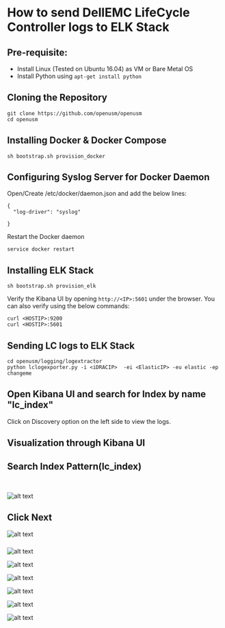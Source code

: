 # How to send DellEMC LifeCycle Controller logs to ELK Stack

## Pre-requisite:

- Install Linux (Tested on Ubuntu 16.04) as VM or Bare Metal OS
- Install Python using ```apt-get install python```


## Cloning the Repository

```
git clone https://github.com/openusm/openusm
cd openusm
```

## Installing Docker & Docker Compose

```
sh bootstrap.sh provision_docker
```

## Configuring Syslog Server for Docker Daemon

Open/Create /etc/docker/daemon.json and add the below lines:

```
{
  "log-driver": "syslog"
 
}
```

Restart the Docker daemon

```
service docker restart
```

## Installing ELK Stack

```
sh bootstrap.sh provision_elk
```

Verify the Kibana UI by opening ```http://<IP>:5601``` under the browser.
You can also verify using the below commands:

```
curl <HOSTIP>:9200
curl <HOSTIP>:5601
```

## Sending LC logs to ELK Stack

```
cd openusm/logging/logextractor
python lclogexporter.py -i <iDRACIP>  -ei <ElasticIP> -eu elastic -ep changeme
```

## Open Kibana UI and search for Index by name "lc_index"

Click on Discovery option on the left side to view the logs.

## Visualization through Kibana UI

## Search Index Pattern(lc_index)
<br>

![alt text](https://github.com/openusm/openusm/blob/master/images/lclogexporter1.png)<br>

## Click Next 

![alt text](https://github.com/openusm/openusm/blob/master/images/lclogexporter2.png)<br>

### 

![alt text](https://github.com/openusm/openusm/blob/master/images/lclogexporter3.png)<br>

![alt text](https://github.com/openusm/openusm/blob/master/images/lclogexporter4.png)<br>

![alt text](https://github.com/openusm/openusm/blob/master/images/lclogexporter5.png)<br>

![alt text](https://github.com/openusm/openusm/blob/master/images/lclogexporter6.png)<br>

![alt text](https://github.com/openusm/openusm/blob/master/images/lclogexporter7.png)<br>

![alt text](https://github.com/openusm/openusm/blob/master/images/lclogexporter8.png)<br>
